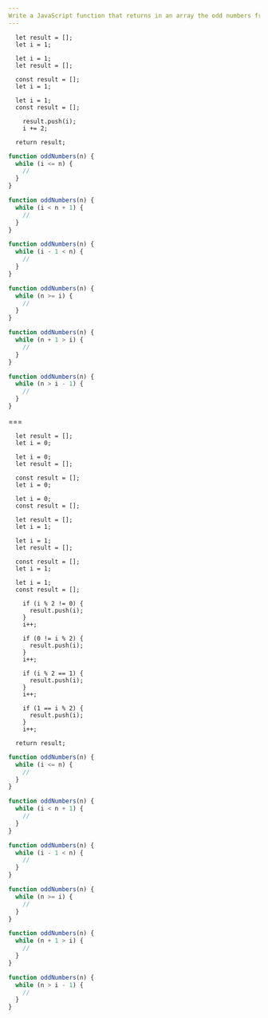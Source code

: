 ```yaml
---
Write a JavaScript function that returns in an array the odd numbers from 1 to N using a "while" loop.
---
```


```initial
  let result = [];
  let i = 1;
```

```initial
  let i = 1;
  let result = [];
```

```initial
  const result = [];
  let i = 1;
```

```initial
  let i = 1;
  const result = [];
```

```transformation
    result.push(i);
    i += 2;
```

```final
  return result;
```

```js
function oddNumbers(n) {
  while (i <= n) {
    //
  }
}
```

```js
function oddNumbers(n) {
  while (i < n + 1) {
    //
  }
}
```

```js
function oddNumbers(n) {
  while (i - 1 < n) {
    //
  }
}
```

```js
function oddNumbers(n) {
  while (n >= i) {
    //
  }
}
```

```js
function oddNumbers(n) {
  while (n + 1 > i) {
    //
  }
}
```

```js
function oddNumbers(n) {
  while (n > i - 1) {
    //
  }
}
```

===

```initial
  let result = [];
  let i = 0;
```

```initial
  let i = 0;
  let result = [];
```

```initial
  const result = [];
  let i = 0;
```

```initial
  let i = 0;
  const result = [];
```

```initial
  let result = [];
  let i = 1;
```

```initial
  let i = 1;
  let result = [];
```

```initial
  const result = [];
  let i = 1;
```

```initial
  let i = 1;
  const result = [];
```

```transformation
    if (i % 2 != 0) {
      result.push(i);
    }
    i++;
```

```transformation
    if (0 != i % 2) {
      result.push(i);
    }
    i++;
```

```transformation
    if (i % 2 == 1) {
      result.push(i);
    }
    i++;
```

```transformation
    if (1 == i % 2) {
      result.push(i);
    }
    i++;
```

```final
  return result;
```

```js
function oddNumbers(n) {
  while (i <= n) {
    //
  }
}
```

```js
function oddNumbers(n) {
  while (i < n + 1) {
    //
  }
}
```

```js
function oddNumbers(n) {
  while (i - 1 < n) {
    //
  }
}
```

```js
function oddNumbers(n) {
  while (n >= i) {
    //
  }
}
```

```js
function oddNumbers(n) {
  while (n + 1 > i) {
    //
  }
}
```

```js
function oddNumbers(n) {
  while (n > i - 1) {
    //
  }
}
```
